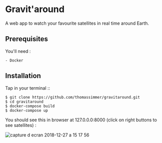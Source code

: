 # Gravit'around

A web app to watch your favourite satellites in real time around Earth.

Prerequisites
------------

You'll need :

    - Docker

Installation
------------

Tap in your terminal ::

    $ git clone https://github.com/thomassimmer/gravitaround.git
    $ cd gravitaround
    $ docker-compose build
    $ docker-compose up


You should see this in browser at 127.0.0.0:8000 (click on right buttons to see satellites) : 

![capture d ecran 2018-12-27 a 15 17 56](https://user-images.githubusercontent.com/37903526/50483243-24bf6b80-09eb-11e9-9cb8-ba7502012394.png)

